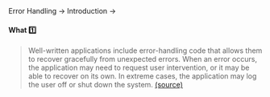 <link rel="stylesheet" href="{{baseUrl}}/css/textbook.css">

<div class="website-content">

<div id="path">Error Handling &rarr; Introduction &rarr;</div>

<div id="title">

#### What :one:

</div>

<div id="body">

> Well-written applications include error-handling code that allows them to recover gracefully from unexpected errors.
> When an error occurs, the application may need to request user intervention, or it may be able to recover on its own. In extreme cases,
> the application may log the user off or shut down the system. [(source)](https://msdn.microsoft.com/en-us/library/windows/desktop/ms679320(v=vs.85).aspx)

</div>

<div id="extras">
<div>

</div>
